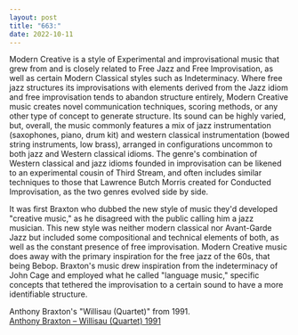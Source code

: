 ```yaml
---
layout: post
title: "663:"
date: 2022-10-11
---
```


Modern Creative is a style of Experimental and improvisational music that grew from and is closely related to Free Jazz and Free Improvisation, as well as certain Modern Classical styles such as Indeterminacy. Where free jazz structures its improvisations with elements derived from the Jazz idiom and free improvisation tends to abandon structure entirely, Modern Creative music creates novel communication techniques, scoring methods, or any other type of concept to generate structure. Its sound can be highly varied, but, overall, the music commonly features a mix of jazz instrumentation (saxophones, piano, drum kit) and western classical instrumentation (bowed string instruments, low brass), arranged in configurations uncommon to both jazz and Western classical idioms. The genre's combination of Western classical and jazz idioms founded in improvisation can be likened to an experimental cousin of Third Stream, and often includes similar techniques to those that Lawrence Butch Morris created for Conducted Improvisation, as the two genres evolved side by side.

It was first Braxton who dubbed the new style of music they'd developed "creative music," as he disagreed with the public calling him a jazz musician. This new style was neither modern classical nor Avant-Garde Jazz but included some compositional and technical elements of both, as well as the constant presence of free improvisation. Modern Creative music does away with the primary inspiration for the free jazz of the 60s, that being Bebop. Braxton's music drew inspiration from the indeterminacy of John Cage and employed what he called "language music," specific concepts that tethered the improvisation to a certain sound to have a more identifiable structure.

Anthony Braxton's "Willisau (Quartet)" from 1991\.  
[Anthony Braxton – Willisau (Quartet) 1991](https://youtu.be/ZCPMoGCsOyk)

